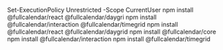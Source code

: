 Set-ExecutionPolicy Unrestricted -Scope CurrentUser 
npm install @fullcalendar/react @fullcalendar/daygri
npm install @fullcalendar/interaction @fullcalendar/timegrid
npm install @fullcalendar/react @fullcalendar/daygrid 
 npm install @fullcalendar/core  
npm install @fullcalendar/interaction
 npm install @fullcalendar/timegrid 
 
